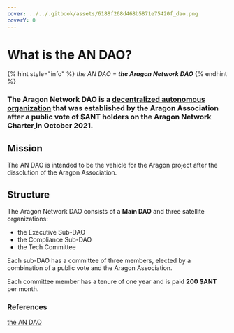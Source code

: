 ```yaml
---
cover: ../../.gitbook/assets/6188f268d468b5871e75420f_dao.png
coverY: 0
---
```


# What is the AN DAO?

{% hint style="info" %}
_the AN DAO = **the Aragon Network DAO**_
{% endhint %}

### The Aragon Network DAO is a [decentralized autonomous organization](https://en.wikipedia.org/wiki/Decentralized\_autonomous\_organization) that was established by the Aragon Association after a public vote of $ANT holders on the Aragon Network Charter[ ](https://en.wikipedia.org/wiki/Draft:Aragon\_\(organization\)#cite\_note-6)in October 2021.&#x20;

## Mission

The AN DAO is intended to be the vehicle for the Aragon project after the dissolution of the Aragon Association.

## Structure

The Aragon Network DAO consists of a **Main DAO** and three satellite organizations:&#x20;

* the Executive Sub-DAO
* the Compliance Sub-DAO&#x20;
* the Tech Committee

Each sub-DAO has a committee of three members, elected by a combination of a public vote and the Aragon Association.&#x20;

Each committee member has a tenure of one year and is paid **200 $ANT** per month.



### **References**

[the AN DAO](https://andao.aragon.org)
